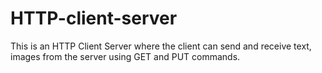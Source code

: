 # HTTP-client-server
This is an HTTP Client Server where the client can send and receive text, images from the server using GET and PUT commands.
